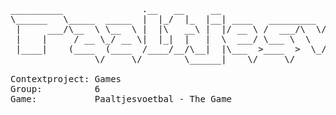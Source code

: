 <pre>
__________               .__   __     __                                   __ ___.          .__   
\______   \_____  _____  |  |_/  |_  |__| ____   _________  ______   _____/  |\_ |__ _____  |  |  
 |     ___/\__  \ \__  \ |  |\   __\ |  |/ __ \ /  ___/\  \/ /  _ \_/ __ \   __\ __ \\__  \ |  |  
 |    |     / __ \_/ __ \|  |_|  |   |  \  ___/ \___ \  \   (  (_) )  ___/|  | | \_\ \/ __ \|  |__
 |____|    (____  (____  /____/__/\__|  |\___  >____  >  \_/ \____/ \___  >__| |___  (____  /____/
                \/     \/        \______|    \/     \/                  \/         \/     \/      

Contextproject: Games
Group: 			6
Game:			Paaltjesvoetbal - The Game

</pre> 